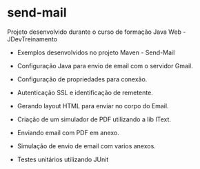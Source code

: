 # send-mail
Projeto desenvolvido durante o curso de formação Java Web - JDevTreinamento

- Exemplos desenvolvidos no projeto Maven - Send-Mail

- Configuração Java para envio de email com o servidor Gmail.
- Configuração de propriedades para conexão.
- Autenticação SSL e identificação de remetente.
- Gerando layout HTML para enviar no corpo do Email.
- Criação de um simulador de PDF utilizando a lib IText.
- Enviando email com PDF em anexo.
- Simulação de envio de email com varios anexos.
- Testes unitários utilizando JUnit
